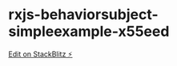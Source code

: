 # rxjs-behaviorsubject-simpleexample-x55eed

[Edit on StackBlitz ⚡️](https://stackblitz.com/edit/rxjs-behaviorsubject-simpleexample-x55eed)